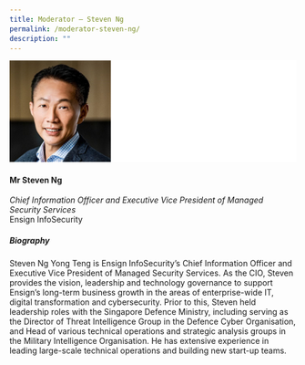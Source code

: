 ```yaml
---
title: ​​Moderator – Steven Ng
permalink: /moderator-steven-ng/
description: ""
---
```

![](/images/Speakers/Steven%20Ng.jpg)

#### **Mr Steven Ng**

*Chief Information Officer and Executive Vice President of Managed Security Services*  
Ensign InfoSecurity

##### **Biography**
Steven Ng Yong Teng is Ensign InfoSecurity’s Chief Information Officer and Executive Vice President of Managed Security Services. As the CIO, Steven provides the vision, leadership and technology governance to support Ensign’s long-term business growth in the areas of enterprise-wide IT, digital transformation and cybersecurity. Prior to this, Steven held leadership roles with the Singapore Defence Ministry, including serving as the Director of Threat Intelligence Group in the Defence Cyber Organisation, and Head of various technical operations and strategic analysis groups in the Military Intelligence Organisation. He has extensive experience in leading large-scale technical operations and building new start-up teams. 